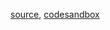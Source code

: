 [source](https://github.com/rrag/whalestats-stockcharts/blob/master/docs/lib/charts/CandleStickChartWithAnnotation.js), [codesandbox](https://codesandbox.io/s/github/rrag/whalestats-stockcharts-examples2/tree/master/examples/CandleStickChartWithAnnotation)
